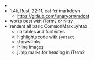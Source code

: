 -
- 1.4k, Rust, 22-11, cat for markdown
	- https://github.com/lunaryorn/mdcat
- works best with iTerm2 or Kitty
- renders all basic CommonMark syntax
	- no tables and footnotes
	- highlights code with `syntect`
	- shows links
	- inline images
	- jump marks for heading in iTerm2